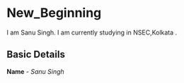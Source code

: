 # New_Beginning
I am Sanu Singh. I am currently studying in NSEC,Kolkata .
## Basic Details
**Name** - *Sanu Singh*
